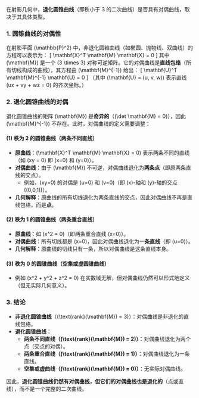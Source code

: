 在射影几何中，**退化圆锥曲线**（即秩小于 3 的二次曲线）是否具有对偶曲线，取决于其具体类型。

### 1. **圆锥曲线的对偶性**

在射影平面 \(\mathbb{P}^2\) 中，非退化圆锥曲线（如椭圆、抛物线、双曲线）的方程可以表示为：
\[
\mathbf{X}^T \mathbf{M} \mathbf{X} = 0
\]
其中 \(\mathbf{M}\) 是一个 \(3 \times 3\) 对称可逆矩阵。它的对偶曲线是**直线包络**（所有切线构成的曲线），其方程由 \(\mathbf{M}^{-1}\) 给出：
\[
\mathbf{U}^T \mathbf{M}^{-1} \mathbf{U} = 0
\]
（其中 \(\mathbf{U} = (u, v, w)\) 表示直线 \(ux + vy + wz = 0\) 的齐次坐标。）

### 2. **退化圆锥曲线的对偶**

退化圆锥曲线的矩阵 \(\mathbf{M}\) 是**奇异的**（\(\det \mathbf{M} = 0\)），因此 \(\mathbf{M}^{-1}\) 不存在。此时，对偶曲线的定义需要调整：

#### **(1) 秩为 2 的圆锥曲线（两条不同直线）**

- **原曲线**：\(\mathbf{X}^T \mathbf{M} \mathbf{X} = 0\) 表示两条不同的直线（如 \(xy = 0\) 即 \(x=0\) 和 \(y=0\)）。
- **对偶曲线**：由于 \(\mathbf{M}\) 不可逆，对偶曲线退化为**两条点**（即原两条直线的交点）。
  - 例如，\(xy=0\) 的对偶是 \(u=0\) 和 \(v=0\)（即 \(x\)-轴和 \(y\)-轴的交点 \((0,0,1)\)）。
- **几何解释**：原曲线的所有切线退化为两条直线的交点，因此对偶曲线不再是直线包络，而是**点**。

#### **(2) 秩为 1 的圆锥曲线（两条重合直线）**

- **原曲线**：如 \(x^2 = 0\)（即两条重合直线 \(x=0\)）。
- **对偶曲线**：所有切线都是 \(x=0\)，因此对偶曲线退化为**一条直线**（即 \(u=0\)）。
- **几何解释**：原曲线的切线只有一条，所以对偶曲线是这条直线本身。

#### **(3) 秩为 0 的圆锥曲线（空集或虚圆锥曲线）**

- 例如 \(x^2 + y^2 + z^2 = 0\) 在实数域无解，但对偶曲线仍然可以形式地定义（但无实际几何意义）。

### 3. **结论**

- **非退化圆锥曲线**（\(\text{rank}(\mathbf{M}) = 3\)）：对偶曲线是非退化的直线包络。
- **退化圆锥曲线**：
  - **两条不同直线（\(\text{rank}(\mathbf{M}) = 2\)）**：对偶曲线退化为两个点（交点的对偶）。
  - **两条重合直线（\(\text{rank}(\mathbf{M}) = 1\)）**：对偶曲线退化为一条直线。
  - **空集或虚曲线（\(\text{rank}(\mathbf{M}) = 0\)）**：无实际对偶曲线。

因此，**退化圆锥曲线仍然有对偶曲线，但它们的对偶曲线也是退化的**（点或直线），而不是一个完整的二次曲线。
